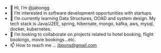 - 👋 Hi, I’m @jabongg
- 👀 I’m interested in software development opportunities with startups.
- 🌱 I’m currently learning Data Structures, OOAD and system design. My tech stack is Java/J2EE, spring, hibernate, mongo, kafka, aws, mysql, docker, kubernetes.
- 💞️ I’m looking to collaborate on projects related to hotel booking, flight bookings, movie bookings...etc.
- 📫 How to reach me ... jbpvns@gmail.com

<!---
jabongg/jabongg is a ✨ special ✨ repository because its `README.md` (this file) appears on your GitHub profile.
You can click the Preview link to take a look at your changes.
--->
